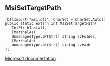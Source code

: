 ## MsiSetTargetPath

```
[DllImport("msi.dll", CharSet = CharSet.Auto)]
public static extern int MsiSetTargetPath(
   IntPtr hInstall,
   [MarshalAs(
   UnmanagedType.LPTStr)] string szFolder,
   [MarshalAs(
   UnmanagedType.LPTStr)] string szPath
);
```

[Microsoft documentation](https://docs.microsoft.com/en-us/windows/win32/api/msi/nf-msi-msisettargetpathw)
